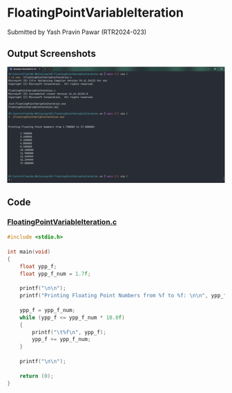 # FloatingPointVariableIteration

Submitted by Yash Pravin Pawar (RTR2024-023)

## Output Screenshots
![output.png](./02-Screenshots/output.png)

## Code
### [FloatingPointVariableIteration.c](./01-Code/FloatingPointVariableIteration.c)
```c
#include <stdio.h>

int main(void)
{
    float ypp_f;
    float ypp_f_num = 1.7f;

    printf("\n\n");
    printf("Printing Floating Point Numbers from %f to %f: \n\n", ypp_f_num, ypp_f_num * 10.0f);

    ypp_f = ypp_f_num;
    while (ypp_f <= ypp_f_num * 10.0f)
    {
        printf("\t%f\n", ypp_f);
        ypp_f += ypp_f_num;
    }

    printf("\n\n");

    return (0);
}
```
